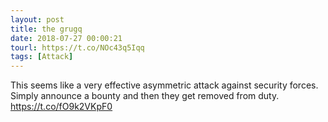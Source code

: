 ```yaml
---
layout: post
title: the grugq
date: 2018-07-27 00:00:21
tourl: https://t.co/NOc43q5Iqq
tags: [Attack]
---
```

This seems like a very effective asymmetric attack against security forces. Simply announce a bounty and then they get removed from duty. https://t.co/fO9k2VKpF0